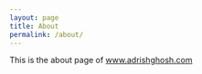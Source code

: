 ```yaml
---
layout: page
title: About
permalink: /about/
---
```


This is the about page of www.adrishghosh.com


[jekyll-organization]: https://github.com/jekyll

